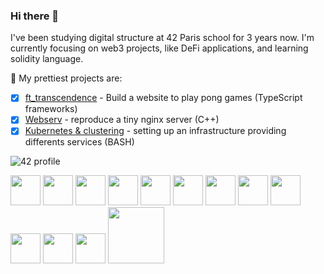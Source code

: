 ### Hi there 👋

I've been studying digital structure at 42 Paris school for 3 years now.
I'm currently focusing on web3 projects, like DeFi applications, and learning solidity language.

🔭 My prettiest projects are:
- [x] [ft_transcendence](https://github.com/mmaj0708/ft_transcendence) - Build a website to play pong games (TypeScript frameworks)
- [x] [Webserv](https://github.com/mmaj0708/Webserv) - reproduce a tiny nginx server (C++)
- [x] [Kubernetes & clustering](https://github.com/mmaj0708/ft_services) - setting up an infrastructure providing differents services (BASH)

![42 profile](https://badge42.vercel.app/api/v2/cl4h81teu005909l43ihhg0xr/stats?cursusId=21&coalitionId=11)



<img src="https://camo.githubusercontent.com/ac28190b3bdb446d46b2760854ecec42927bd2ae802d0729c6b0e72449b56082/68747470733a2f2f6769746875622e6769746875626173736574732e636f6d2f696d616765732f6d6f64756c65732f6c6f676f735f706167652f4769744875622d4d61726b2e706e67" width="48"> <img src="https://camo.githubusercontent.com/a51ad548a839697449747b9e5ec95d48ccbff3da3b75f6d3c50a1d3f110fc037/68747470733a2f2f75706c6f61642e77696b696d656469612e6f72672f77696b6970656469612f636f6d6d6f6e732f7468756d622f332f33352f5475782e7376672f3132303070782d5475782e7376672e706e67" width="48"> <img src="https://camo.githubusercontent.com/fc45a1c943d06248cbe933b0ddef257f0c9818064b1543cf82c9df1b3f45af83/68747470733a2f2f75626c752e66722f77702d636f6e74656e742f75706c6f6164732f323031382f30342f4c6f676f2d34322e706e67" width="48"> <img src="https://camo.githubusercontent.com/5ff8c4958c84d260a95ab0a2413c37728b9f43c25c5f82e20ca9c0918a76e84d/68747470733a2f2f75706c6f61642e77696b696d656469612e6f72672f77696b6970656469612f636f6d6d6f6e732f7468756d622f312f31382f49534f5f432532422532425f4c6f676f2e7376672f3132303070782d49534f5f432532422532425f4c6f676f2e7376672e706e67" width="48">
<img src="https://camo.githubusercontent.com/fc9113cfa08cba6a731800ded8a98f520e484a5ea5777671964a66b9779a8692/68747470733a2f2f63646e2e69636f6e73636f75742e636f6d2f69636f6e2f667265652f706e672d3531322f747970657363726970742d313137343936352e706e67" width="48"> <img src="https://camo.githubusercontent.com/72c27477f91493365e44b44306740892911721464f3f25d5b706c5deab24bfc2/68747470733a2f2f75706c6f61642e77696b696d656469612e6f72672f77696b6970656469612f636f6d6d6f6e732f7468756d622f392f39392f556e6f6666696369616c5f4a6176615363726970745f6c6f676f5f322e7376672f34383070782d556e6f6666696369616c5f4a6176615363726970745f6c6f676f5f322e7376672e706e67" width="48"> <img src="https://camo.githubusercontent.com/9f1816fe8f44878d77803324ce8e3e1c4d2afc4e3f167b237e93848d3597d4fc/68747470733a2f2f75706c6f61642e77696b696d656469612e6f72672f77696b6970656469612f636f6d6d6f6e732f7468756d622f392f39612f56697375616c5f53747564696f5f436f64655f312e33355f69636f6e2e7376672f3130323470782d56697375616c5f53747564696f5f436f64655f312e33355f69636f6e2e7376672e706e67" width="48"> <img src="https://camo.githubusercontent.com/a1a5e82521dd8ac00e627e7684afc74a878e951a5bd767cb4f2b5e7666bca921/68747470733a2f2f63646e2e69636f6e73636f75742e636f6d2f69636f6e2f667265652f706e672d3531322f7675652d3238323439372e706e67" width="48"> <img src="https://camo.githubusercontent.com/08415be70b1e94bc4dc56c569508ec0dbbc4f65ddeb108108ab37e24f4daa750/68747470733a2f2f63646e2e69636f6e2d69636f6e732e636f6d2f69636f6e73322f313530382f504e472f3531322f707974686f6e5f3130343435312e706e67" width="48"> <img src="https://camo.githubusercontent.com/687918246becda939eb7a1ce602f02d59c2bf1f6ea1ec321a47d8e691c690bfa/68747470733a2f2f75706c6f61642e77696b696d656469612e6f72672f77696b6970656469612f636f6d6d6f6e732f7468756d622f612f61662f41646f62655f50686f746f73686f705f43435f69636f6e2e7376672f3231303170782d41646f62655f50686f746f73686f705f43435f69636f6e2e7376672e706e67" width="48"> <img src="https://camo.githubusercontent.com/62b64bfe8a9cce6f486de1d807375bcbe3f3931e5a3479ac88c256f741750024/68747470733a2f2f75706c6f61642e77696b696d656469612e6f72672f77696b6970656469612f636f6d6d6f6e732f7468756d622f342f34302f41646f62655f5072656d696572655f50726f5f43435f69636f6e2e7376672f3132303070782d41646f62655f5072656d696572655f50726f5f43435f69636f6e2e7376672e706e67" width="48"> <img src="https://camo.githubusercontent.com/250862c0fd70e79d6b0aa71b9468d2f7ea1fd77892540f52d5c24f51e2c0566e/68747470733a2f2f63646e2e73616e6974792e696f2f696d616765732f35393972366874632f70726f64756374696f6e2f343661373663383032313736656231376230346531323130386465376537653066333733366463362d3130323478313032342e706e673f773d36373026683d36373026713d3735266669743d6d6178266175746f3d666f726d6174" width="48">
<img src="https://media-exp1.licdn.com/dms/image/C4D12AQFRQoD-md1Oxg/article-cover_image-shrink_600_2000/0/1627293719994?e=1658966400&v=beta&t=XyTDQETGK9uuY2wQvZGz2ymGzhbjASXC8EjDmErkMhE" width="90">


